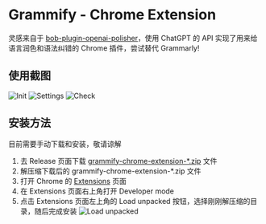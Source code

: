 # Grammify - Chrome Extension

灵感来自于 [bob-plugin-openai-polisher](https://github.com/yetone/bob-plugin-openai-polisher)，使用 ChatGPT 的 API 实现了用来给语言润色和语法纠错的 Chrome 插件，尝试替代 Grammarly!

## 使用截图

![Init](https://i.imgur.com/YjASAsx.png)
![Settings](https://i.imgur.com/pxxQrRY.png)
![Check](https://i.imgur.com/wRQubIZ.png)

## 安装方法

目前需要手动下载和安装，敬请谅解

1. 去 Release 页面下载 [grammify-chrome-extension-\*.zip](https://github.com/liby/grammify/releases) 文件
2. 解压缩下载后的 grammify-chrome-extension-\*.zip 文件
3. 打开 Chrome 的 [Extensions](chrome://extensions) 页面
4. 在 Extensions 页面右上角打开 Developer mode
5. 点击 Extensions 页面左上角的 Load unpacked 按钮，选择刚刚解压缩的目录，随后完成安装
   ![Load unpacked](https://wd.imgix.net/image/BhuKGJaIeLNPW9ehns59NfwqKxF2/BzVElZpUtNE4dueVPSp3.png?auto=format&w=800)
